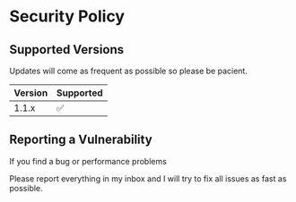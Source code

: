 # Security Policy

## Supported Versions

Updates will come as frequent as possible so please be pacient.

| Version | Supported          |
| ------- | ------------------ |
| 1.1.x   | :white_check_mark: |

## Reporting a Vulnerability

If you find a bug or performance problems

Please report everything in my inbox and I will try
to fix all issues as fast as possible.
